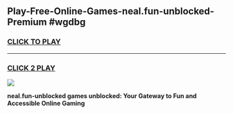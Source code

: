 
## Play-Free-Online-Games-neal.fun-unblocked-Premium #wgdbg
<h3>
<a href="https://premium.freeplayer.one?title=neal.fun-unblocked&ref=8M">CLICK TO PLAY</a></h3>
<hr>

<h3>
<a href="https://premium.freeplayer.one?title=neal.fun-unblocked&ref=8M">CLICK 2 PLAY</a>
  
</h3>

<a href="https://premium.freeplayer.one?title=neal.fun-unblocked&ref=8M"><img src="https://clearcache.store/games.png"></a>


**neal.fun-unblocked games unblocked: Your Gateway to Fun and Accessible Online Gaming**
